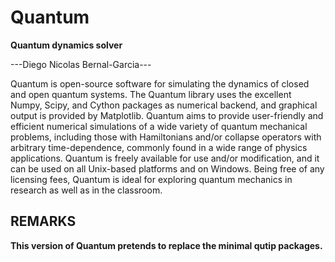# Quantum
**Quantum dynamics solver**

---Diego Nicolas Bernal-Garcia---

Quantum is open-source software for simulating the dynamics of closed and open quantum systems. The Quantum library uses the excellent Numpy, Scipy, and Cython packages as numerical backend, and graphical output is provided by Matplotlib. Quantum aims to provide user-friendly and efficient numerical simulations of a wide variety of quantum mechanical problems, including those with Hamiltonians and/or collapse operators with arbitrary time-dependence, commonly found in a wide range of physics applications. Quantum is freely available for use and/or modification, and it can be used on all Unix-based platforms and on Windows. Being free of any licensing fees, Quantum is ideal for exploring quantum mechanics in research as well as in the classroom.


## REMARKS

**This version of Quantum pretends to replace the minimal qutip packages.**

